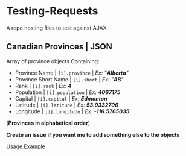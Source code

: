 # Testing-Requests
A repo hosting files to test against AJAX


## Canadian Provinces | JSON
Array of province objects
Containing:
* Province Name | `[i].province` | _Ex: "**Alberta**"_
* Province Short Name | `[i].short` | _Ex: "**AB**"_
* Rank | `[i].rank` | _Ex: **4**_
* Population | `[i].population` | _Ex: **4067175**_
* Capital | `[i].capital` | _Ex: **Edmonton**_
* Latitude | `[i].latitude` | _Ex: **53.9332706**_
* Longitude | `[i].longitude` | _Ex: **-116.5765035**_

(**Provinces in alphabetical order**)

__Create an issue if you want me to add something else to the objects__

[Usage Example](https://codepen.io/Hermaeus/pen/QgOyrZ "Codepen")
